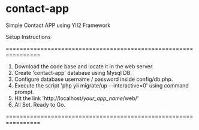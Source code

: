 # contact-app
Simple Contact APP using YII2 Framework

Setup Instructions

================================================================

1. Download the code base and locate it in the web server.
2. Create 'contact-app' database using Mysql DB.
3. Configure database username / password inside config/db.php.
4. Execute the script 'php yii migrate/up --interactive=0' using command prompt.
5. Hit the link 'http://localhost/*your_app_name*/web/'
6. All Set. Ready to Go.

================================================================

